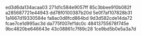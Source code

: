 ed3d6da134acaa03
271d1c584e9057ff
85c3bbee910b082f
a285687721e44943
dd78f0100387b20d
5e0f7af107828b31
1a1667d19330584e
fa8ac0d8fcd864bd
9d3d582cde14da72
fcae7ce1d995ac3d
da775f007ef1dc0c
48413755678f745e
9bc4820be646643e
43c08861c7f89c28
1ce9bd5b0e5a3a7d
